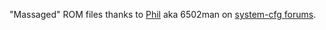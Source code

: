 "Massaged" ROM files thanks to [Phil](https://www.6502man.com/index.php) aka 6502man on [system-cfg forums](https://forum.system-cfg.com/).
